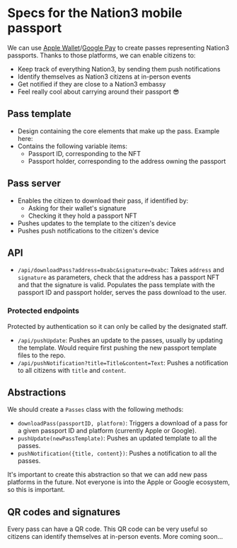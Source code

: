 # Specs for the Nation3 mobile passport

We can use [Apple Wallet](https://developer.apple.com/wallet/)/[Google Pay](https://developers.google.com/pay/passes) to create passes representing Nation3 passports.
Thanks to those platforms, we can enable citizens to:

- Keep track of everything Nation3, by sending them push notifications
- Identify themselves as Nation3 citizens at in-person events
- Get notified if they are close to a Nation3 embassy
- Feel really cool about carrying around their passport 😎

## Pass template

- Design containing the core elements that make up the pass. Example here:
- Contains the following variable items:
  - Passport ID, corresponding to the NFT
  - Passport holder, corresponding to the address owning the passport

## Pass server

- Enables the citizen to download their pass, if identified by:
  - Asking for their wallet's signature
  - Checking it they hold a passport NFT
- Pushes updates to the template to the citizen's device
- Pushes push notifications to the citizen's device

## API

- `/api/downloadPass?address=0xabc&signature=0xabc`: Takes `address` and `signature` as parameters, check that the address has a passport NFT and that the signature is valid. Populates the pass template with the passport ID and passport holder, serves the pass download to the user.

### Protected endpoints

Protected by authentication so it can only be called by the designated staff.

- `/api/pushUpdate`: Pushes an update to the passes, usually by updating the template. Would require first pushing the new passport template files to the repo.
- `/api/pushNotification?title=Title&content=Text`: Pushes a notification to all citizens with `title` and `content`.

## Abstractions

We should create a `Passes` class with the following methods:

- `downloadPass(passportID, platform)`: Triggers a download of a pass for a given passport ID and platform (currently Apple or Google).
- `pushUpdate(newPassTemplate)`: Pushes an updated template to all the passes.
- `pushNotification({title, content})`: Pushes a notification to all the passes.

It's important to create this abstraction so that we can add new pass platforms in the future. Not everyone is into the Apple or Google ecosystem, so this is important.

## QR codes and signatures

Every pass can have a QR code. This QR code can be very useful so citizens can identify themselves at in-person events. More coming soon...

